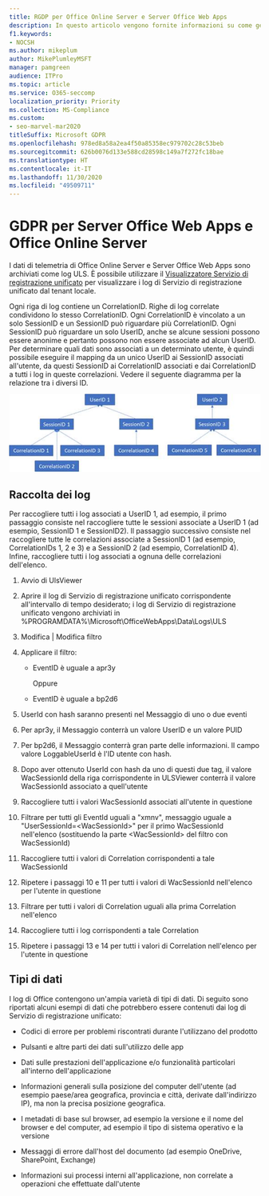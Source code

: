 ```yaml
---
title: RGDP per Office Online Server e Server Office Web Apps
description: In questo articolo vengono fornite informazioni su come gestire i requisiti del GDPR per Office Online Server e Office Web Apps Server.
f1.keywords:
- NOCSH
ms.author: mikeplum
author: MikePlumleyMSFT
manager: pamgreen
audience: ITPro
ms.topic: article
ms.service: O365-seccomp
localization_priority: Priority
ms.collection: MS-Compliance
ms.custom:
- seo-marvel-mar2020
titleSuffix: Microsoft GDPR
ms.openlocfilehash: 978ed8a58a2ea4f50a85358ec979702c28c53beb
ms.sourcegitcommit: 626b0076d133e588cd28598c149a7f272fc18bae
ms.translationtype: HT
ms.contentlocale: it-IT
ms.lasthandoff: 11/30/2020
ms.locfileid: "49509711"
---
```

# <a name="gdpr-for-office-web-apps-server-and-office-online-server"></a>GDPR per Server Office Web Apps e Office Online Server

I dati di telemetria di Office Online Server e Server Office Web Apps sono archiviati come log ULS. È possibile utilizzare il [Visualizzatore Servizio di registrazione unificato](https://www.microsoft.com/download/details.aspx?id=44020) per visualizzare i log di Servizio di registrazione unificato dal tenant locale.

Ogni riga di log contiene un CorrelationID. Righe di log correlate condividono lo stesso CorrelationID. Ogni CorrelationID è vincolato a un solo SessionID e un SessionID può riguardare più CorrelationID. Ogni SessionID può riguardare un solo UserID, anche se alcune sessioni possono essere anonime e pertanto possono non essere associate ad alcun UserID. Per determinare quali dati sono associati a un determinato utente, è quindi possibile eseguire il mapping da un unico UserID ai SessionID associati all'utente, da questi SessionID ai CorrelationID associati e dai CorrelationID a tutti i log in queste correlazioni. Vedere il seguente diagramma per la relazione tra i diversi ID.

![Diagramma di flusso che mostra la relazione tra SessionID e CorrelationIds](../media/gdpr-for-office-online-server-image1.jpg)

## <a name="gathering-logs"></a>Raccolta dei log

Per raccogliere tutti i log associati a UserID 1, ad esempio, il primo passaggio consiste nel raccogliere tutte le sessioni associate a UserID 1 (ad esempio, SessionID 1 e SessionID2). Il passaggio successivo consiste nel raccogliere tutte le correlazioni associate a SessionID 1 (ad esempio, CorrelationIDs 1, 2 e 3) e a SessionID 2 (ad esempio, CorrelationID 4). Infine, raccogliere tutti i log associati a ognuna delle correlazioni dell'elenco.

1. Avvio di UlsViewer

2. Aprire il log di Servizio di registrazione unificato corrispondente all'intervallo di tempo desiderato; i log di Servizio di registrazione unificato vengono archiviati in %PROGRAMDATA%\\Microsoft\\OfficeWebApps\\Data\\Logs\\ULS

3. Modifica | Modifica filtro

4. Applicare il filtro:

    - EventID è uguale a apr3y

      Oppure

    - EventID è uguale a bp2d6

5. UserId con hash saranno presenti nel Messaggio di uno o due eventi

6. Per apr3y, il Messaggio conterrà un valore UserID e un valore PUID

7. Per bp2d6, il Messaggio conterrà gran parte delle informazioni. Il campo valore LoggableUserId è l'ID utente con hash.

8. Dopo aver ottenuto UserId con hash da uno di questi due tag, il valore WacSessionId della riga corrispondente in ULSViewer conterrà il valore WacSessionId associato a quell'utente

9. Raccogliere tutti i valori WacSessionId associati all'utente in questione

10. Filtrare per tutti gli EventId uguali a "xmnv", messaggio uguale a "UserSessionId=\<WacSessionId\>" per il primo WacSessionId nell'elenco (sostituendo la parte \<WacSessionId\> del filtro con WacSessionId)

11. Raccogliere tutti i valori di Correlation corrispondenti a tale WacSessionId

12. Ripetere i passaggi 10 e 11 per tutti i valori di WacSessionId nell'elenco per l'utente in questione

13. Filtrare per tutti i valori di Correlation uguali alla prima Correlation nell'elenco

14. Raccogliere tutti i log corrispondenti a tale Correlation

15. Ripetere i passaggi 13 e 14 per tutti i valori di Correlation nell'elenco per l'utente in questione

## <a name="types-of-data"></a>Tipi di dati

I log di Office contengono un'ampia varietà di tipi di dati. Di seguito sono riportati alcuni esempi di dati che potrebbero essere contenuti dai log di Servizio di registrazione unificato:

- Codici di errore per problemi riscontrati durante l'utilizzano del prodotto

- Pulsanti e altre parti dei dati sull'utilizzo delle app

- Dati sulle prestazioni dell'applicazione e/o funzionalità particolari all'interno dell'applicazione

- Informazioni generali sulla posizione del computer dell'utente (ad esempio paese/area geografica, provincia e città, derivate dall'indirizzo IP), ma non la precisa posizione geografica.

- I metadati di base sul browser, ad esempio la versione e il nome del browser e del computer, ad esempio il tipo di sistema operativo e la versione

- Messaggi di errore dall'host del documento (ad esempio OneDrive, SharePoint, Exchange)

- Informazioni sui processi interni all'applicazione, non correlate a operazioni che effettuate dall'utente

